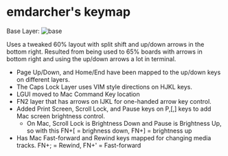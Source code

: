 # emdarcher's keymap

Base Layer:
![base](https://i.imgur.com/ie5aF7d.jpg)

Uses a tweaked 60% layout with split shift and up/down arrows in the bottom right. Resulted from being used to 65% boards with arrows in bottom right and using the up/down arrows a lot in terminal. 

- Page Up/Down, and Home/End have been mapped to the up/down keys on different layers.
- The Caps Lock Layer uses VIM style directions on HJKL keys.
- LGUI moved to Mac Command Key location
- FN2 layer that has arrows on IJKL for one-handed arrow key control.
- Added Print Screen, Scroll Lock, and Pause keys on P,[,] keys to add Mac screen brightness control.
    * On Mac, Scroll Lock is Brightness Down and Pause is Brightness Up, so with this FN+[ = brighness down, FN+] = brightness up
- Has Mac Fast-forward and Rewind keys mapped for changing media tracks. FN+; = Rewind, FN+' = Fast-forward
